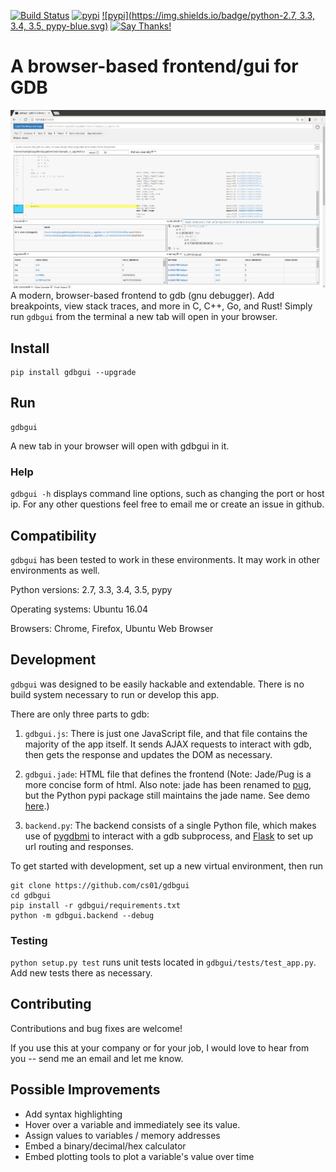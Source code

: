 [![Build Status](https://travis-ci.org/cs01/gdbgui.svg?branch=master)](https://travis-ci.org/cs01/gdbgui)
[![pypi](https://img.shields.io/badge/pypi-v0.7.2-blue.svg)](https://pypi.python.org/pypi/gdbgui/0.7.1)
[![pypi](https://img.shields.io/badge/python-2.7, 3.3, 3.4, 3.5, pypy-blue.svg)]()
[![Say Thanks!](https://img.shields.io/badge/SayThanks.io-☼-blue.svg)](https://saythanks.io/to/grassfedcode)

# A browser-based frontend/gui for GDB
![gdbgui](gdbgui.png)
A modern, browser-based frontend to gdb (gnu debugger). Add breakpoints, view stack traces, and more in C, C++, Go, and Rust! Simply run `gdbgui` from the terminal a new tab will open in your browser.

## Install

    pip install gdbgui --upgrade

## Run

    gdbgui

A new tab in your browser will open with gdbgui in it.


### Help

`gdbgui -h` displays command line options, such as changing the port or host ip. For any other questions feel free to email me or create an issue in github.

## Compatibility

`gdbgui` has been tested to work in these environments. It may work in other environments as well.

Python versions: 2.7, 3.3, 3.4, 3.5, pypy

Operating systems: Ubuntu 16.04

Browsers: Chrome, Firefox, Ubuntu Web Browser

## Development

`gdbgui` was designed to be easily hackable and extendable. There is no build system necessary to run or develop this app.

There are only three parts to gdb:

1. `gdbgui.js`: There is just one JavaScript file, and that file contains the majority of the app itself. It sends AJAX requests to interact with gdb, then gets the response and updates the DOM as necessary.

1. `gdbgui.jade`: HTML file that defines the frontend (Note: Jade/Pug is a more concise form of html. Also note: jade has been renamed to [pug](https://github.com/pugjs/pug), but the Python pypi package still maintains the jade name. See demo [here](http://html2jade.org/).)

1. `backend.py`: The backend consists of a single Python file, which makes use of [pygdbmi](https://github.com/cs01/pygdbmi) to interact with a gdb subprocess, and [Flask](http://flask.pocoo.org/) to set up url routing and responses.

To get started with development, set up a new virtual environment, then run

    git clone https://github.com/cs01/gdbgui
    cd gdbgui
    pip install -r gdbgui/requirements.txt
    python -m gdbgui.backend --debug

### Testing
`python setup.py test` runs unit tests located in `gdbgui/tests/test_app.py`. Add new tests there as necessary.

## Contributing

Contributions and bug fixes are welcome!

If you use this at your company or for your job, I would love to hear from you -- send me an email and let me know.


## Possible Improvements

* Add syntax highlighting
* Hover over a variable and immediately see its value.
* Assign values to variables / memory addresses
* Embed a binary/decimal/hex calculator
* Embed plotting tools to plot a variable's value over time

